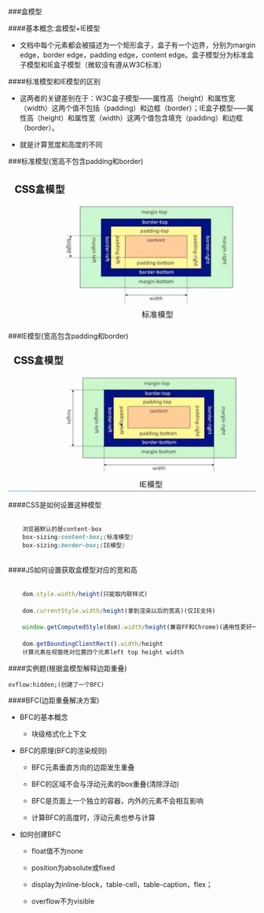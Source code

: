 ###盒模型

####基本概念:盒模型+IE模型

* 文档中每个元素都会被描述为一个矩形盒子，盒子有一个边界，分别为margin edge，border edge，padding edge，content edge。盒子模型分为标准盒子模型和IE盒子模型（微软没有遵从W3C标准）

    
####标准模型和IE模型的区别

* 这两者的关键差别在于：W3C盒子模型——属性高（height）和属性宽（width）这两个值不包括（padding）和边框（border）；IE盒子模型——属性高（height）和属性宽（width）这两个值包含填充（padding）和边框（border）。
                
* 就是计算宽度和高度的不同

    
###标准模型(宽高不包含padding和border)
    
![](/assets/QQ截图20180130212438.png)
        
###IE模型(宽高包含padding和border)

![](/assets/QQ截图20180130212326.png)

####CSS是如何设置这种模型

```css

    浏览器默认的是content-box
    box-sizing:content-box;(标准模型)
    box-sizing:border-box;(IE模型)
    
```    

####JS如何设置获取盒模型对应的宽和高

```js

    dom.style.width/height(只能取内联样式)
    
    dom.currentStyle.width/height(拿到渲染以后的宽高)(仅IE支持)
    
    window.getComputedStyle(dom).width/height(兼容FF和Chrome)(通用性更好一些)
    
    dom.getBoundingClientRect().width/height
    计算元素在视窗绝对位置四个元素left top height width
```

####实例题(根据盒模型解释边距重叠)

    ovflow:hidden;(创建了一个BFC)
   

####BFC(边距重叠解决方案)

* BFC的基本概念
    
    * 块级格式化上下文
    

* BFC的原理(BFC的渲染规则)
    
    * BFC元素垂直方向的边距发生重叠 
    
    * BFC的区域不会与浮动元素的box重叠(清除浮动)
    
    * BFC是页面上一个独立的容器，内外的元素不会相互影响 
    
    * 计算BFC的高度时，浮动元素也参与计算
    

* 如何创建BFC

    * float值不为none 
    
    * position为absolute或fixed 
    
    * display为inline-block，table-cell，table-caption，flex；
    
    * overflow不为visible
    
    